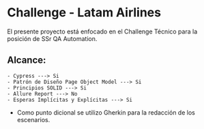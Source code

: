 # Challenge - Latam Airlines

El presente proyecto está enfocado en el Challenge Técnico para la posición de SSr QA Automation.

## Alcance:
    - Cypress ---> Si
    - Patrón de Diseño Page Object Model ---> Si
    - Principios SOLID ---> Si
    - Allure Report ---> No
    - Esperas Implícitas y Explícitas ---> Si

* Como punto dicional se utilizo Gherkin para la redacción de los escenarios.
